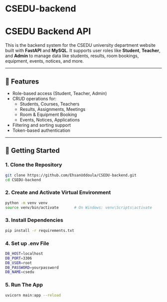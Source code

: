 # CSEDU-backend

# CSEDU Backend API

This is the backend system for the CSEDU university department website built with **FastAPI** and **MySQL**. It supports user roles like **Student**, **Teacher**, and **Admin** to manage data like students, results, room bookings, equipment, events, notices, and more.

---

## 🔧 Features

- Role-based access (Student, Teacher, Admin)
- CRUD operations for:
  - Students, Courses, Teachers
  - Results, Assignments, Meetings
  - Room & Equipment Booking
  - Events, Notices, Applications
- Filtering and sorting support
- Token-based authentication

---

## 🚀 Getting Started

### 1. Clone the Repository

```bash
git clone https://github.com/EhsanUddoula/CSEDU-backend.git
cd CSEDU-backend
```

### 2. Create and Activate Virtual Environment
```bash
python -m venv venv
source venv/bin/activate       # On Windows: venv\Scripts\activate
```

### 3. Install Dependencies
```bash
pip install -r requirements.txt
```

### 4. Set up .env File
```bash
DB_HOST=localhost
DB_PORT=3306
DB_USER=root
DB_PASSWORD=yourpassword
DB_NAME=csedu
```

### 5. Run The App
```bash
uvicorn main:app --reload
```


